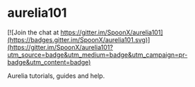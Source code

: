 # aurelia101

[![Join the chat at https://gitter.im/SpoonX/aurelia101](https://badges.gitter.im/SpoonX/aurelia101.svg)](https://gitter.im/SpoonX/aurelia101?utm_source=badge&utm_medium=badge&utm_campaign=pr-badge&utm_content=badge)

Aurelia tutorials, guides and help.

